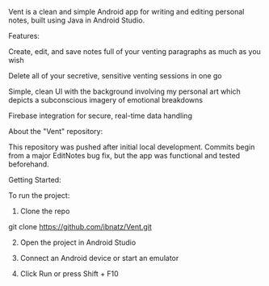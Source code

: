 Vent is a clean and simple Android app for writing and editing personal notes, built using Java in Android Studio.




Features:

Create, edit, and save notes full of your venting paragraphs as much as you wish

Delete all of your secretive, sensitive venting sessions in one go

Simple, clean UI with the background involving my personal art which depicts a subconscious imagery of emotional breakdowns

Firebase integration for secure, real-time data handling




About the "Vent" repository:

This repository was pushed after initial local development. Commits begin from a major EditNotes bug fix, but the app was functional and tested beforehand.




Getting Started:

To run the project:

1. Clone the repo

git clone https://github.com/ibnatz/Vent.git

2. Open the project in Android Studio

3. Connect an Android device or start an emulator

4. Click Run or press Shift + F10
